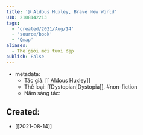```yaml
---
title: '@ Aldous Huxley, Brave New World'
UID: 2108142213
tags:
  - 'created/2021/Aug/14'
  - 'source/book'
  - 'Qmap'
aliases:
  - Thế giới mới tươi đẹp
publish: False
---
```

- metadata:
	- Tác giả: [[ Aldous Huxley]]
	- Thể loại: [[Dystopian|Dystopia]], #non-fiction
	- Năm sáng tác: 
## Created:
- [[2021-08-14]]
